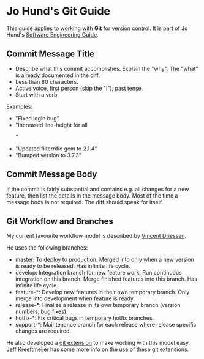 Jo Hund's Git Guide
===================

This guide applies to working with **Git** for version control. It is part of Jo Hund's
[Software Engineering Guide](http://github.com/jhund/software_engineering_guide).

Commit Message Title
--------------------

* Describe what this commit accomplishes. Explain the "why". The "what" is already documented in the diff.
* Less than 80 characters.
* Active voice, first person (skip the "I"), past tense.
* Start with a verb.

Examples:

* "Fixed login bug"
* "Increased line-height for all <p>"
* "Updated filterrific gem to 2.1.4"
* "Bumped version to 3.7.3"

Commit Message Body
-------------------

If the commit is fairly substantial and contains e.g. all changes for a new feature, then list the
details in the message body. Most of the time a message body is not required. The diff should speak
for itself.

Git Workflow and Branches
-------------------------

My current favourite workflow model is described by [Vincent Driessen](http://nvie.com/git-model).

He uses the following branches:

* master: To deploy to production. Merged into only when a new version is ready to be released. Has
  infinite life cycle.
* develop: Integration branch for new feature work. Run continuous integration on this branch. Merge
  finished features into this branch. Has infinite life cycle.
* feature-*: Develop new features in their own temporary branch. Only merge into development when
  feature is ready.
* release-*: Finalize a release in its own temporary branch (version numbers, bug fixes).
* hotfix-*: Fix critical bugs in temporary hotfix branches.
* support-*: Maintenance branch for each release where release specific changes are required.

He also developed a [git extension](http://github.com/nvie/gitflow) to make working with this model
easy. [Jeff Kreeftmeijer](http://jeffkreeftmeijer.com/2010/why-arent-you-using-git-flow/) has some
more info on the use of these git extensions.

